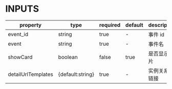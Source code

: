 [//]: # "business-bricks/cmdb-instances/instance-change-history-template.ts"

# INPUTS

| property           | type             | required | default | description    |
| ------------------ | ---------------- | -------- | ------- | -------------- |
| event_id           | string           | true     | -       | 事件 id        |
| event              | string           | true     | -       | 事件名         |
| showCard           | boolean          | false    | true    | 是否显示卡片   |
| detailUrlTemplates | {default:string} | true     | -       | 实例关系的链接 |
